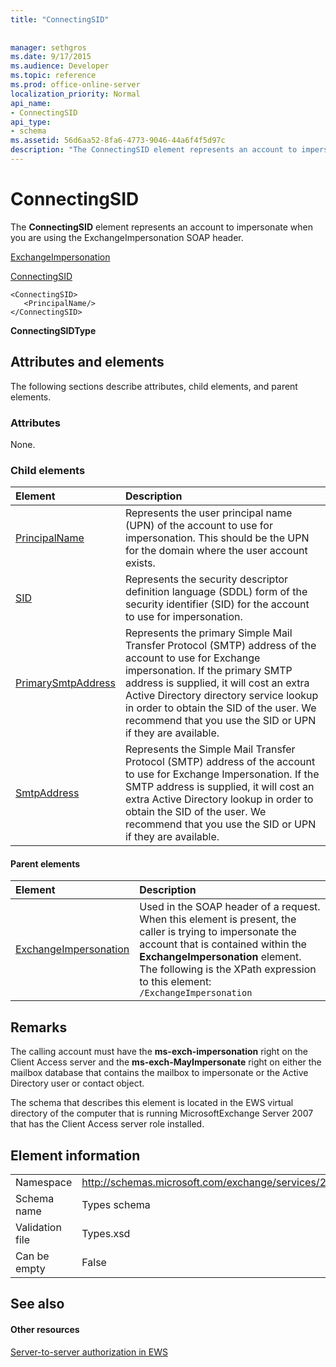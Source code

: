 ```yaml
---
title: "ConnectingSID"
 
 
manager: sethgros
ms.date: 9/17/2015
ms.audience: Developer
ms.topic: reference
ms.prod: office-online-server
localization_priority: Normal
api_name:
- ConnectingSID
api_type:
- schema
ms.assetid: 56d6aa52-8fa6-4773-9046-44a6f4f5d97c
description: "The ConnectingSID element represents an account to impersonate when you are using the ExchangeImpersonation SOAP header."
---
```


# ConnectingSID

The **ConnectingSID** element represents an account to impersonate when you are using the ExchangeImpersonation SOAP header. 
  
[ExchangeImpersonation](exchangeimpersonation.md)
  
[ConnectingSID](connectingsid.md)
  
```
<ConnectingSID>
   <PrincipalName/>
</ConnectingSID>
```

 **ConnectingSIDType**
## Attributes and elements

The following sections describe attributes, child elements, and parent elements.
  
### Attributes

None.
  
### Child elements

|**Element**|**Description**|
|:-----|:-----|
|[PrincipalName](principalname.md) <br/> |Represents the user principal name (UPN) of the account to use for impersonation. This should be the UPN for the domain where the user account exists.  <br/> |
|[SID](sid.md) <br/> |Represents the security descriptor definition language (SDDL) form of the security identifier (SID) for the account to use for impersonation.  <br/> |
|[PrimarySmtpAddress](primarysmtpaddress.md) <br/> |Represents the primary Simple Mail Transfer Protocol (SMTP) address of the account to use for Exchange impersonation. If the primary SMTP address is supplied, it will cost an extra Active Directory directory service lookup in order to obtain the SID of the user. We recommend that you use the SID or UPN if they are available.  <br/> |
|[SmtpAddress](smtpaddress.md) <br/> |Represents the Simple Mail Transfer Protocol (SMTP) address of the account to use for Exchange Impersonation. If the SMTP address is supplied, it will cost an extra Active Directory lookup in order to obtain the SID of the user. We recommend that you use the SID or UPN if they are available.  <br/> |
   
#### Parent elements

|**Element**|**Description**|
|:-----|:-----|
|[ExchangeImpersonation](exchangeimpersonation.md) <br/> |Used in the SOAP header of a request. When this element is present, the caller is trying to impersonate the account that is contained within the **ExchangeImpersonation** element.  <br/> The following is the XPath expression to this element:  <br/>  `/ExchangeImpersonation` <br/> |
   
## Remarks

The calling account must have the **ms-exch-impersonation** right on the Client Access server and the **ms-exch-MayImpersonate** right on either the mailbox database that contains the mailbox to impersonate or the Active Directory user or contact object. 
  
The schema that describes this element is located in the EWS virtual directory of the computer that is running MicrosoftExchange Server 2007 that has the Client Access server role installed.
  
## Element information

|||
|:-----|:-----|
|Namespace  <br/> |http://schemas.microsoft.com/exchange/services/2006/types  <br/> |
|Schema name  <br/> |Types schema  <br/> |
|Validation file  <br/> |Types.xsd  <br/> |
|Can be empty  <br/> |False  <br/> |
   
## See also

#### Other resources

[Server-to-server authorization in EWS](http://msdn.microsoft.com/library/f1610a20-672d-448b-8c00-5b0fbcaf31cb%28Office.15%29.aspx)


